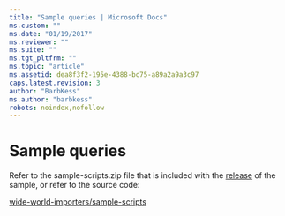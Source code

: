 ```yaml
---
title: "Sample queries | Microsoft Docs"
ms.custom: ""
ms.date: "01/19/2017"
ms.reviewer: ""
ms.suite: ""
ms.tgt_pltfrm: ""
ms.topic: "article"
ms.assetid: dea8f3f2-195e-4388-bc75-a89a2a9a3c97
caps.latest.revision: 3
author: "BarbKess"
ms.author: "barbkess"
robots: noindex,nofollow
---
```

# Sample queries
Refer to the sample-scripts.zip file that is included with the [release](http://go.microsoft.com/fwlink/?LinkID=800630) of the sample, or refer to the source code:

[wide-world-importers/sample-scripts](https://github.com/Microsoft/sql-server-samples/tree/master/samples/databases/wide-world-importers/sample-scripts)
